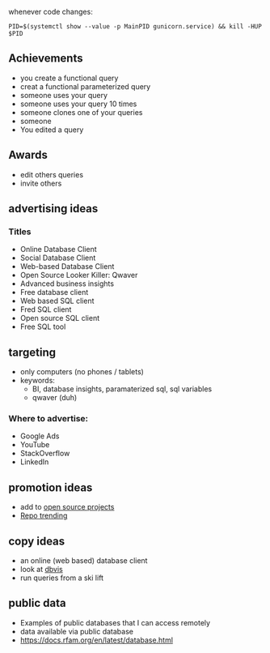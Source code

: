 whenever code changes:

`PID=$(systemctl show --value -p MainPID gunicorn.service) && kill -HUP $PID`

## Achievements
* you create a functional query
* creat a functional parameterized query
* someone uses your query
* someone uses your query 10 times
* someone clones one of your queries
* someone 
* You edited a query

## Awards
* edit others queries
* invite others

## advertising ideas
### Titles
* Online Database Client
* Social Database Client
* Web-based Database Client
* Open Source Looker Killer: Qwaver
* Advanced business insights
* Free database client
* Web based SQL client
* Fred SQL client
* Open source SQL client
* Free SQL tool

## targeting
* only computers (no phones / tablets)
* keywords:
  * BI, database insights, paramaterized sql, sql variables
  * qwaver (duh)

### Where to advertise:
* Google Ads
* YouTube
* StackOverflow
* LinkedIn

## promotion ideas
* add to [open source projects](https://github.com/wsvincent/awesome-django)
* [Repo trending](https://www.freecodecamp.org/news/how-we-got-a-2-year-old-repo-trending-on-github-in-just-48-hours-12151039d78b/)


## copy ideas
* an online (web based) database client
* look at [dbvis](https://www.dbvis.com/)
* run queries from a ski lift

## public data
* Examples of public databases that I can access remotely
* data available via public database
* https://docs.rfam.org/en/latest/database.html